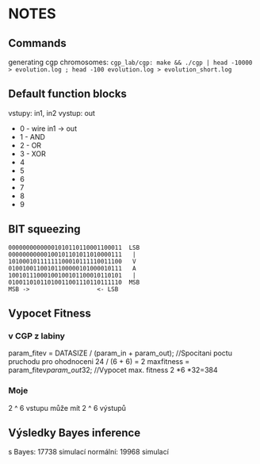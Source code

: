 # NOTES

## Commands
generating cgp chromosomes: `cgp_lab/cgp: make && ./cgp | head -10000 > evolution.log ; head -100 evolution.log > evolution_short.log`

## Default function blocks
vstupy: in1, in2
vystup: out

- 0 - wire in1 -> out
- 1 - AND
- 2 - OR
- 3 - XOR
- 4
- 5
- 6
- 7
- 8
- 9

## BIT squeezing
```
00000000000001010110110001100011  LSB
00000000000100101101011010000111   |
10100010111111100010111110011100   V
01001001100101100000101000010111   A
10010111000100100101100010110101   |
01001101011010011001110110111110  MSB
MSB ->                   <- LSB
```

## Vypocet Fitness 
### v CGP z labiny
param_fitev = DATASIZE / (param_in + param_out); //Spocitani poctu pruchodu pro ohodnoceni
              24       / (6        + 6) = 2
maxfitness = param_fitev*param_out*32;         //Vypocet max. fitness
             2          *6        *32=384

### Moje
2 ^ 6 vstupu může mít 2 ^ 6 výstupů


## Výsledky Bayes inference
s Bayes: 17738 simulací
normální: 19968 simulací